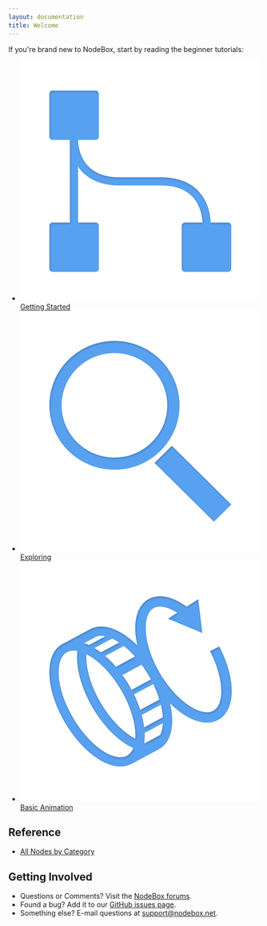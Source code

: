 ```yaml
---
layout: documentation
title: Welcome
---
```

If you're brand new to NodeBox, start by reading the beginner tutorials:

<ul id="bootcamp">
  <li class="three columns">
    <a href="tutorial/getting-started.html">
      <img src="/media/node/documentation/index-getting-started.png">
      <span>Getting Started</span>
    </a>
  </li>
  <li class="three columns">
    <a href="tutorial/exploring.html">
      <img src="/media/node/documentation/index-exploring.png">
      <span>Exploring</span>
    </a>
  </li>
  <li class="three columns">
    <a href="tutorial/animation.html">
      <img src="/media/node/documentation/index-animation.png">
      <span>Basic Animation</span>
    </a>
  </li>
</ul>

Reference
---------

* [All Nodes by Category](/node/reference)

Getting Involved
----------------
* Questions or Comments? Visit the [NodeBox forums](http://support.nodebox.net/discussions).
* Found a bug? Add it to our [GitHub issues page](https://github.com/nodebox/nodebox/issues?state=open).
* Something else? E-mail questions at <support@nodebox.net>.
